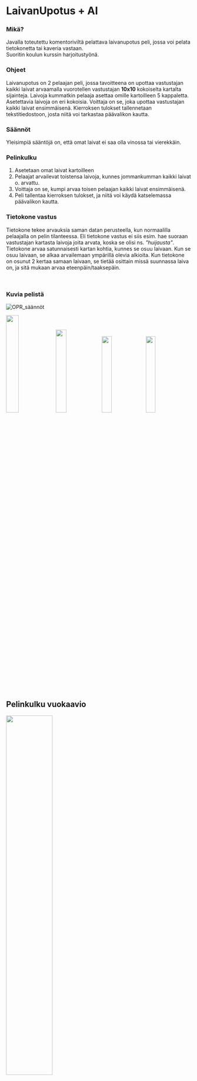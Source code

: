 # LaivanUpotus + AI
 ### Mikä?
Javalla toteutettu komentoriviltä pelattava laivanupotus peli, jossa voi pelata tietokonetta tai kaveria vastaan. <br> Suoritin koulun kurssin harjoitustyönä.

 ### Ohjeet
Laivanupotus on 2 pelaajan peli, jossa tavoitteena on upottaa vastustajan kaikki laivat arvaamalla
vuorotellen vastustajan **10x10** kokoiselta kartalta sijainteja. Laivoja kummatkin pelaaja asettaa omille kartoilleen 5 
kappaletta. Asetettavia laivoja on eri kokoisia. Voittaja on se, joka upottaa vastustajan kaikki laivat 
ensimmäisenä. Kierroksen tulokset tallennetaan tekstitiedostoon, josta niitä voi tarkastaa päävalikon kautta.

 ### Säännöt
Yleisimpiä sääntöjä on, että omat laivat ei saa olla vinossa tai vierekkäin.

 ### Pelinkulku
1. Asetetaan omat laivat kartoilleen
2. Pelaajat arvailevat toistensa laivoja, kunnes jommankumman kaikki laivat o. arvattu.
3. Voittaja on se, kumpi arvaa toisen pelaajan kaikki laivat ensimmäisenä.
4. Peli tallentaa kierroksen tulokset, ja niitä voi käydä katselemassa päävalikon kautta.

 ### Tietokone vastus
Tietokone tekee arvauksia saman datan perusteella, kun normaalilla pelaajalla on pelin tilanteessa.
Eli tietokone vastus ei siis esim. hae suoraan vastustajan kartasta laivoja joita arvata, koska se olisi ns. *"huijausta"*.
Tietokone arvaa satunnaisesti kartan kohtia, kunnes se osuu laivaan. Kun se osuu laivaan, se alkaa arvailemaan ympärillä olevia alkioita.
Kun tietokone on osunut 2 kertaa samaan laivaan, se tietää osittain missä suunnassa laiva on, ja sitä mukaan arvaa eteenpäin/taaksepäin.

<br>

### Kuvia pelistä

![OPR_säännöt](https://github.com/miikaran/laivan-upotus/assets/88707539/5b9ef939-47ec-47ab-a769-a4ebb7f43a69)

<div float="left">
  <img src="https://github.com/miikaran/laivan-upotus/assets/88707539/f63656ea-5373-44d2-8070-048153d3cccb" width="26%">
  <img src="https://github.com/miikaran/laivan-upotus/assets/88707539/80d72102-44e3-4b2c-9f47-6ade7651b5eb" width="24%">
  <img src="https://github.com/miikaran/laivan-upotus/assets/88707539/1cb634de-c72b-4b45-bd1e-ef831ffd5bd4" width="23%">
  <img src="https://github.com/miikaran/laivan-upotus/assets/88707539/a7567950-f66d-4b24-b85c-53a50d54eef8" width="23%">
</div>








## Pelinkulku vuokaavio
<img width=50% src="https://github.com/miikaran/laivan-upotus/assets/88707539/98eca324-80fb-44a1-a2f1-9532d4112f3a">

